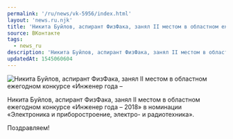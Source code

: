 ```yaml
---
permalink: '/ru/news/vk-5956/index.html'
layout: 'news.ru.njk'
title: 'Никита Буйлов, аспирант ФизФака, занял II местом в областном ежегодном конкурсе «Инженер года –'
source: ВКонтакте
tags:
  - news_ru
description: 'Никита Буйлов, аспирант ФизФака, занял II местом в областном ежегодном конкурсе «Инженер года –'
updatedAt: 1545060604
---
```

![Никита Буйлов, аспирант ФизФака, занял II местом в областном ежегодном конкурсе «Инженер года –](https://sun9-15.userapi.com/impf/c849236/v849236712/d706b/GmIZfYOJKCI.jpg?size=533x558&quality=96&proxy=1&sign=76193884a59bbdc89cea27b0be7622e8&c_uniq_tag=1fde3iF7_D01JqNfgVLc57jaSoBNryqGFvoQ8yMhYcQ&type=album)

Никита Буйлов, аспирант ФизФака, занял II местом в областном ежегодном конкурсе «Инженер года – 2018» в номинации «Электроника и приборостроение, электро- и радиотехника».

Поздравляем!
